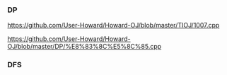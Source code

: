 ### DP

https://github.com/User-Howard/Howard-OJ/blob/master/TIOJ/1007.cpp

https://github.com/User-Howard/Howard-OJ/blob/master/DP/%E8%83%8C%E5%8C%85.cpp

### DFS

